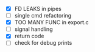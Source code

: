 - [X] FD LEAKS in pipes 
- [ ] single cmd refactoring
- [X] TOO MANY FUNC in export.c
- [ ] signal handling 
- [X] return code
- [ ] check for debug prints